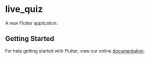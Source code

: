 # live_quiz

A new Flutter application.

## Getting Started

For help getting started with Flutter, view our online
[documentation](https://flutter.io/).

